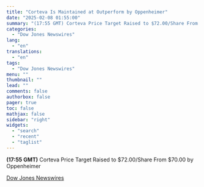 ```yaml
---
title: "Corteva Is Maintained at Outperform by Oppenheimer"
date: "2025-02-08 01:55:00"
summary: "(17:55 GMT) Corteva Price Target Raised to $72.00/Share From $70.00 by Oppenheimer"
categories:
  - "Dow Jones Newswires"
lang:
  - "en"
translations:
  - "en"
tags:
  - "Dow Jones Newswires"
menu: ""
thumbnail: ""
lead: ""
comments: false
authorbox: false
pager: true
toc: false
mathjax: false
sidebar: "right"
widgets:
  - "search"
  - "recent"
  - "taglist"
---
```


**(17:55 GMT)** Corteva Price Target Raised to $72.00/Share From $70.00 by Oppenheimer

[Dow Jones Newswires](https://www.tradingview.com/news/DJN_DN20250207008844:0/)
